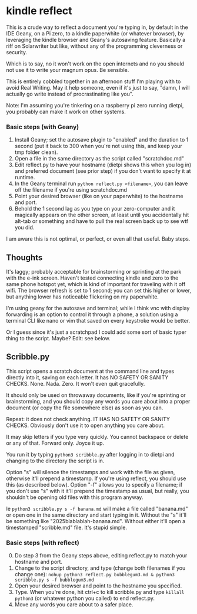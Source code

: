# kindle reflect

This is a crude way to reflect a document you're typing in, by default in the IDE Geany, on a Pi zero, to a kindle paperwhite (or whatever browser), by leveraging the kindle browser and Geany's autosaving feature. Basically a riff on Solarwriter but like, without any of the programming cleverness or security. 

Which is to say, no it won't work on the open internets and no you should not use it to write your magnum opus. Be sensible.

This is entirely cobbled together in an afternoon stuff I'm playing with to avoid Real Writing. May it help someone, even if it's just to say, "damn, I will actually go write instead of procrastinating like you".

Note: I'm assuming you're tinkering on a raspberry pi zero running dietpi, you probably can make it work on other systems.

### Basic steps (with Geany)

1. Install Geany; set the autosave plugin to "enabled" and the duration to 1 second (put it back to 300 when you're not using this, and keep your tmp folder clean).
2. Open a file in the same directory as the script called "scratchdoc.md"
3. Edit reflect.py to have your hostname (dietpi shows this when you log in) and preferred document (see prior step) if you don't want to specify it at runtime.
4. In the Geany terminal run `python reflect.py <filename>`, you can leave off the filename if you're using scratchdoc.md
5. Point your desired browser (like on your paperwhite) to the hostname and port.
6. Behold the 1 second lag as you type on your zero-computer and it magically appears on the other screen, at least until you accidentally hit alt-tab or something and have to pull the real screen back up to see wtf you did.

I am aware this is not optimal, or perfect, or even all that useful. Baby steps.

## Thoughts

It's laggy; probably acceptable for brainstorming or sprinting at the park with the e-ink screen. Haven't tested connecting kindle and zero to the same phone hotspot yet, which is kind of important for traveling with it off wifi. The browser refresh is set to 1 second; you can set this higher or lower, but anything lower has noticeable flickering on my paperwhite.

I'm using geany for the autosave and terminal; while I think vnc with display forwarding is an option to control it through a phone, a solution using a terminal CLI like nano or vim that saved on every keystroke would be better.

Or I guess since it's just a scratchpad I could add some sort of basic typer thing to the script. Maybe? Edit: see below.

## Scribble.py

This script opens a scratch document at the command line and types directly into it, saving on each letter. It has NO SAFETY OR SANITY CHECKS. None. Nada. Zero. It won't even quit gracefully.

It should only be used on throwaway documents, like if you're sprinting or brainstorming, and you should copy any words you care about into a proper document (or copy the file somewhere else) as soon as you can.

Repeat: it does not check anything. IT HAS NO SAFETY OR SANITY CHECKS. Obviously don't use it to open anything you care about.

It may skip letters if you type very quickly. You cannot backspace or delete or any of that. Forward only. Joyce it up. 

You run it by typing `python3 scribble.py` after logging in to dietpi and changing to the directory the script is in.

Option "s" will silence the timestamps and work with the file as given, otherwise it'll prepend a timestamp. If you're using reflect, you should use this (as described below).
Option "-f" allows you to specify a filename; if you don't use "s" with it it'll prepend the timestamp as usual, but really, you shouldn't be opening old files with this program anyway.

Ie `python3 scribble.py s -f banana.md` will make a file called "banana.md" or open one in the same directory and start typing in it. Without the "s" it'll be something like "2025blablablah-banana.md". Without either it'll open a timestamped "scribble.md" file. It's stupid simple.

### Basic steps (with reflect)

0. Do step 3 from the Geany steps above, editing reflect.py to match your hostname and port.
1. Change to the script directory, and type (change both filenames if you change one):
  `nohup python3 reflect.py bubblegum3.md & python3 scribble.py s -f bubblegum3.md`
2. Open your desired browser and point to the hostname you specified.
3. Type. When you're done, hit ctrl+c to kill scribble.py and type `killall python3` (or whatever python you called) to end reflect.py.
4. Move any words you care about to a safer place.
